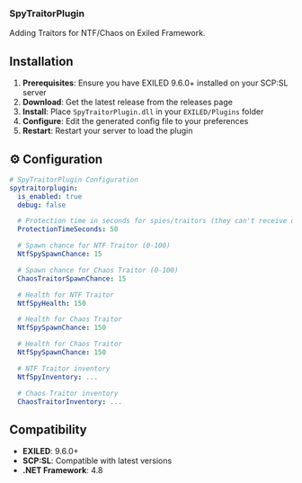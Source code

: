 ### SpyTraitorPlugin
Adding Traitors for NTF/Chaos on Exiled Framework.

## Installation
1. **Prerequisites**: Ensure you have EXILED 9.6.0+ installed on your SCP:SL server
2. **Download**: Get the latest release from the releases page
3. **Install**: Place `SpyTraitorPlugin.dll` in your `EXILED/Plugins` folder
4. **Configure**: Edit the generated config file to your preferences
5. **Restart**: Restart your server to load the plugin
   
## ⚙️ Configuration

```yaml
# SpyTraitorPlugin Configuration
spytraitorplugin:
  is_enabled: true
  debug: false

  # Protection time in seconds for spies/traitors (they can't receive damage from apparent allies until they shoot or time expires)
  ProtectionTimeSeconds: 50

  # Spawn chance for NTF Traitor (0-100)
  NtfSpySpawnChance: 15

  # Spawn chance for Chaos Traitor (0-100)
  ChaosTraitorSpawnChance: 15

  # Health for NTF Traitor
  NtfSpyHealth: 150

  # Health for Chaos Traitor
  NtfSpySpawnChance: 150

  # Health for Chaos Traitor
  NtfSpySpawnChance: 150

  # NTF Traitor inventory
  NtfSpyInventory: ...

  # Chaos Traitor inventory
  ChaosTraitorInventory: ...
```

## Compatibility
- **EXILED**: 9.6.0+
- **SCP:SL**: Compatible with latest versions
- **.NET Framework**: 4.8
